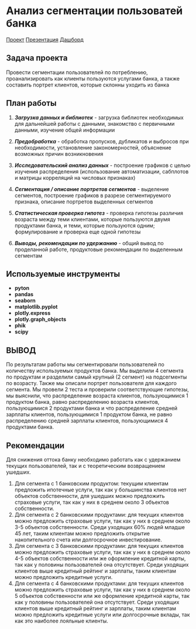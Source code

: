 # Анализ сегментации пользоватей банка
[Проект]()
[Презентация](<https://disk.yandex.ru/i/waEDlrjzA4CS7g>)
[Дашборд](<https://public.tableau.com/views/_16874657517750/Dashboard1?:language=en-US&:display_count=n&:origin=viz_share_link>)

## Задача проекта
Провести сегментации пользователей по потреблению, проанализировать как клиенты пользуются услугами банка, а также составить портрет клиентов, которые склонны уходить из банка

## План работы
1. ***Загрузка данных и библиотек*** - загрузка библиотек необходимых для дальнейшей работы с данными, знакомство с первичными данными, изучение общей информации
 
 
 2. ***Предобработка*** - обработка пропусков, дубликатов и выбросов при необходимости, установление закономерностей, объяснение возможных причин возникновения
 
 
 3. ***Исследовательский анализ данных*** - построение графиков с целью изучения распределения (использование автоматизации, сабплотов и матрицы корреляций на числовых признаках)
 
 
 4. ***Сегментация / описание портретов сегментов*** - выделение сегментов, построение графиков в разрезе сегментируемого признака, описание портретов выделенных сегментов
 
 
 5. ***Статистическая проверка гипотез*** - проверка гипотезы различия возраста между теми клиентами, которые пользуются двумя продуктами банка, и теми, которые пользуются одним; формулирование и проверка еще одной гипотезы
 
 
 6. ***Выводы, рекомендации по удержанию*** - общий вывод по проделанной работе, продуктовые рекомендации по выделенным сегментам


## Используемые инструменты
- **pyton**
- **pandas**
- **seaborn**
- **matplotlib.pyplot**
- **plotly.express**
- **plotly.graph_objects**
- **phik**
- **scipy**


## ВЫВОД
По результатам работы мы сегментировали пользователей по количеству используемых продуктов банка. Мы выделили 4 сегмента по продуктам и разделили самый крупный (2 сегмент) на подсегменты по возрасту. Также мы описали портрет пользователя для каждого сегмента. </b>Мы провели 2 теста и проверили соответствующие гипотезы, мы выяснили, что распределение возраста клиентов, пользующимися 1 продуктом банка, равно распределению возраста клиентов, пользующимися 2 продуктами банка и что распределение средней зарплаты клиентов, пользующимися 1 продуктом банка, не равно распределению средней зарплаты клиентов, пользующимися 4 продуктами банка.

## Рекомендации
Для снижения оттока банку необходимо работать как с удержанием текущих пользователей, так и с теоретическим возвращением ушедших.
1. Для сегмента с 1 банковским продуктом: текущим клиентам предложить ипотечные услуги, так как у большинства клиентов нет объектов собственности, для ушедших можно предложить страховые услуги, так как у них в среднем около 3 объектов собственности.
2. Для сегмента с 2 банковскими продуктами: для текущих клиентов можно предложить страховые услуги, так как у них в среднем около 3-5 объектов собственности. Среди уходящих 60% людей младше 45 лет, таким клиентам можно предложить открытие накопительного счета или долгосрочное инвестирование.
2. Для сегмента с 3 банковскими продуктами: для текущих клиентов можно предложить страховые услуги, так как у них в среднем около 4-5 объектов собственности или же оформление кредитной карты, так как у половины пользователей она отсутствует. Среди уходящих клиентов выше кредитный рейтинг и зарплаты, таким клиентам можно предложить кредитные услуги.
2. Для сегмента с 4 банковскими продуктами: для текущих клиентов можно предложить страховые услуги, так как у них в среднем около 5 объектов собственности или же оформление кредитной карты, так как у половины пользователей она отсутствует. Среди уходящих клиентов выше кредитный рейтинг и зарплаты, таким клиентам можно предложить кредитные услуги или долгосрочные вклады, так как это наиболее лояльные клиенты.
